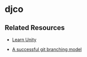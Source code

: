 # djco



## Related Resources

+ [Learn Unity](http://unity3d.com/pt/learn)

+ [A successful git branching model](http://nvie.com/posts/a-successful-git-branching-model/)
